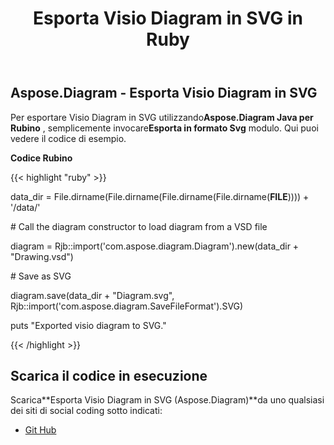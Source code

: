 ﻿---
title: Esporta Visio Diagram in SVG in Ruby
type: docs
weight: 50
url: /it/java/export-visio-diagram-to-svg-in-ruby/
---
## **Aspose.Diagram - Esporta Visio Diagram in SVG**
 Per esportare Visio Diagram in SVG utilizzando**Aspose.Diagram Java per Rubino** , semplicemente invocare**Esporta in formato Svg** modulo. Qui puoi vedere il codice di esempio.

**Codice Rubino**

{{< highlight "ruby" >}}

 data_dir = File.dirname(File.dirname(File.dirname(File.dirname(__FILE__)))) + '/data/'

\# Call the diagram constructor to load diagram from a VSD file

diagram = Rjb::import('com.aspose.diagram.Diagram').new(data_dir + "Drawing.vsd")

\# Save as SVG

diagram.save(data_dir + "Diagram.svg", Rjb::import('com.aspose.diagram.SaveFileFormat').SVG)

puts "Exported visio diagram to SVG."

{{< /highlight >}}
## **Scarica il codice in esecuzione**
 Scarica**Esporta Visio Diagram in SVG (Aspose.Diagram)**da uno qualsiasi dei siti di social coding sotto indicati:

- [Git Hub](https://github.com/asposediagram/Aspose.Diagram-for-Java/blob/master/Plugins/Aspose_Diagram_Java_for_Ruby/lib/asposediagramjava/Export/exporttosvg.rb)
